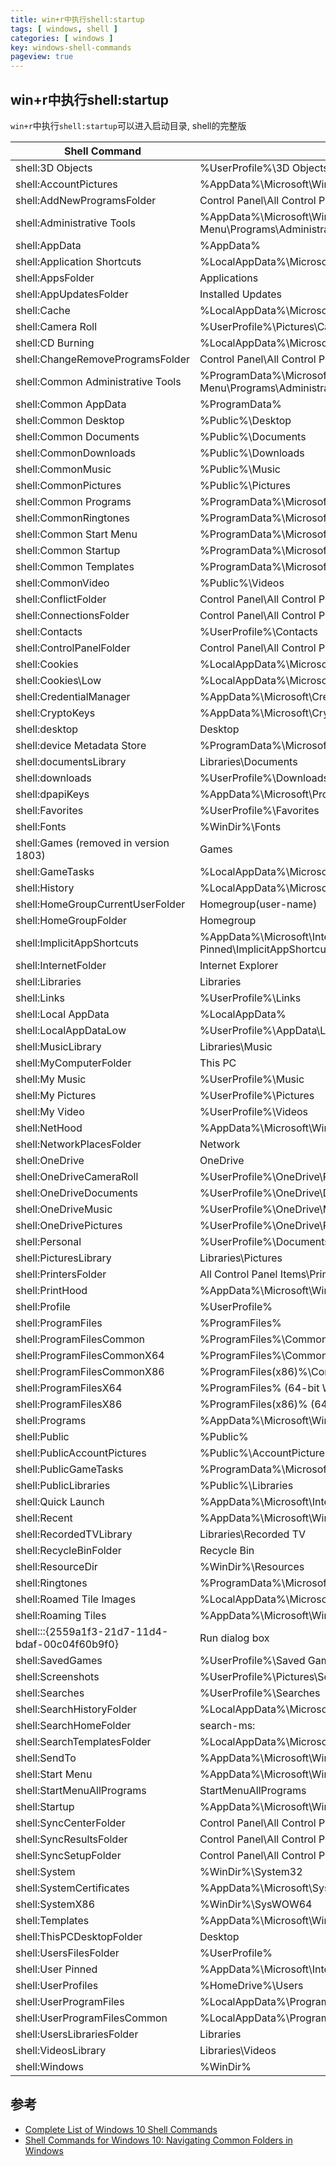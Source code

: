 ```yaml
---
title: win+r中执行shell:startup
tags: [ windows, shell ]
categories: [ windows ]
key: windows-shell-commands
pageview: true
---
```


## win+r中执行shell:startup

<!--more-->

`win+r`中执行`shell:startup`可以进入启动目录, shell的完整版

| Shell Command                                  | Opens                                                                               |
| ---------------------------------------------- | ----------------------------------------------------------------------------------- |
| shell:3D Objects                               | %UserProfile%\3D Objects                                                            |
| shell:AccountPictures                          | %AppData%\Microsoft\Windows\AccountPictures                                         |
| shell:AddNewProgramsFolder                     | Control Panel\All Control Panel Items\Get Programs                                  |
| shell:Administrative Tools                     | %AppData%\Microsoft\Windows\Start Menu\Programs\Administrative Tools                |
| shell:AppData                                  | %AppData%                                                                           |
| shell:Application Shortcuts                    | %LocalAppData%\Microsoft\Windows\Application Shortcuts                              |
| shell:AppsFolder                               | Applications                                                                        |
| shell:AppUpdatesFolder                         | Installed Updates                                                                   |
| shell:Cache                                    | %LocalAppData%\Microsoft\Windows\INetCache                                          |
| shell:Camera Roll                              | %UserProfile%\Pictures\Camera Roll                                                  |
| shell:CD Burning                               | %LocalAppData%\Microsoft\Windows\Burn\Burn                                          |
| shell:ChangeRemoveProgramsFolder               | Control Panel\All Control Panel Items\Programs and Features                         |
| shell:Common Administrative Tools              | %ProgramData%\Microsoft\Windows\Start Menu\Programs\Administrative Tools            |
| shell:Common AppData                           | %ProgramData%                                                                       |
| shell:Common Desktop                           | %Public%\Desktop                                                                    |
| shell:Common Documents                         | %Public%\Documents                                                                  |
| shell:CommonDownloads                          | %Public%\Downloads                                                                  |
| shell:CommonMusic                              | %Public%\Music                                                                      |
| shell:CommonPictures                           | %Public%\Pictures                                                                   |
| shell:Common Programs                          | %ProgramData%\Microsoft\Windows\Start Menu\Programs                                 |
| shell:CommonRingtones                          | %ProgramData%\Microsoft\Windows\Ringtones                                           |
| shell:Common Start Menu                        | %ProgramData%\Microsoft\Windows\Start Menu                                          |
| shell:Common Startup                           | %ProgramData%\Microsoft\Windows\Start Menu\Programs\Startup                         |
| shell:Common Templates                         | %ProgramData%\Microsoft\Windows\Templates                                           |
| shell:CommonVideo                              | %Public%\Videos                                                                     |
| shell:ConflictFolder                           | Control Panel\All Control Panel Items\Sync Center\Conflicts                         |
| shell:ConnectionsFolder                        | Control Panel\All Control Panel Items\Network Connections                           |
| shell:Contacts                                 | %UserProfile%\Contacts                                                              |
| shell:ControlPanelFolder                       | Control Panel\All Control Panel Items                                               |
| shell:Cookies                                  | %LocalAppData%\Microsoft\Windows\INetCookies                                        |
| shell:Cookies\Low                              | %LocalAppData%\Microsoft\Windows\INetCookies\Low                                    |
| shell:CredentialManager                        | %AppData%\Microsoft\Credentials                                                     |
| shell:CryptoKeys                               | %AppData%\Microsoft\Crypto                                                          |
| shell:desktop                                  | Desktop                                                                             |
| shell:device Metadata Store                    | %ProgramData%\Microsoft\Windows\DeviceMetadataStore                                 |
| shell:documentsLibrary                         | Libraries\Documents                                                                 |
| shell:downloads                                | %UserProfile%\Downloads                                                             |
| shell:dpapiKeys                                | %AppData%\Microsoft\Protect                                                         |
| shell:Favorites                                | %UserProfile%\Favorites                                                             |
| shell:Fonts                                    | %WinDir%\Fonts                                                                      |
| shell:Games (removed in version 1803)          | Games                                                                               |
| shell:GameTasks                                | %LocalAppData%\Microsoft\Windows\GameExplorer                                       |
| shell:History                                  | %LocalAppData%\Microsoft\Windows\History                                            |
| shell:HomeGroupCurrentUserFolder               | Homegroup\(user-name)                                                               |
| shell:HomeGroupFolder                          | Homegroup                                                                           |
| shell:ImplicitAppShortcuts                     | %AppData%\Microsoft\Internet Explorer\Quick Launch\User Pinned\ImplicitAppShortcuts |
| shell:InternetFolder                           | Internet Explorer                                                                   |
| shell:Libraries                                | Libraries                                                                           |
| shell:Links                                    | %UserProfile%\Links                                                                 |
| shell:Local AppData                            | %LocalAppData%                                                                      |
| shell:LocalAppDataLow                          | %UserProfile%\AppData\LocalLow                                                      |
| shell:MusicLibrary                             | Libraries\Music                                                                     |
| shell:MyComputerFolder                         | This PC                                                                             |
| shell:My Music                                 | %UserProfile%\Music                                                                 |
| shell:My Pictures                              | %UserProfile%\Pictures                                                              |
| shell:My Video                                 | %UserProfile%\Videos                                                                |
| shell:NetHood                                  | %AppData%\Microsoft\Windows\Network Shortcuts                                       |
| shell:NetworkPlacesFolder                      | Network                                                                             |
| shell:OneDrive                                 | OneDrive                                                                            |
| shell:OneDriveCameraRoll                       | %UserProfile%\OneDrive\Pictures\Camera Roll                                         |
| shell:OneDriveDocuments                        | %UserProfile%\OneDrive\Documents                                                    |
| shell:OneDriveMusic                            | %UserProfile%\OneDrive\Music                                                        |
| shell:OneDrivePictures                         | %UserProfile%\OneDrive\Pictures                                                     |
| shell:Personal                                 | %UserProfile%\Documents                                                             |
| shell:PicturesLibrary                          | Libraries\Pictures                                                                  |
| shell:PrintersFolder                           | All Control Panel Items\Printers                                                    |
| shell:PrintHood                                | %AppData%\Microsoft\Windows\Printer Shortcuts                                       |
| shell:Profile                                  | %UserProfile%                                                                       |
| shell:ProgramFiles                             | %ProgramFiles%                                                                      |
| shell:ProgramFilesCommon                       | %ProgramFiles%\Common Files                                                         |
| shell:ProgramFilesCommonX64                    | %ProgramFiles%\Common Files (64-bit Windows only)                                   |
| shell:ProgramFilesCommonX86                    | %ProgramFiles(x86)%\Common Files (64-bit Windows only)                              |
| shell:ProgramFilesX64                          | %ProgramFiles% (64-bit Windows only)                                                |
| shell:ProgramFilesX86                          | %ProgramFiles(x86)% (64-bit Windows only)                                           |
| shell:Programs                                 | %AppData%\Microsoft\Windows\Start Menu\Programs                                     |
| shell:Public                                   | %Public%                                                                            |
| shell:PublicAccountPictures                    | %Public%\AccountPictures                                                            |
| shell:PublicGameTasks                          | %ProgramData%\Microsoft\Windows\GameExplorer                                        |
| shell:PublicLibraries                          | %Public%\Libraries                                                                  |
| shell:Quick Launch                             | %AppData%\Microsoft\Internet Explorer\Quick Launch                                  |
| shell:Recent                                   | %AppData%\Microsoft\Windows\Recent                                                  |
| shell:RecordedTVLibrary                        | Libraries\Recorded TV                                                               |
| shell:RecycleBinFolder                         | Recycle Bin                                                                         |
| shell:ResourceDir                              | %WinDir%\Resources                                                                  |
| shell:Ringtones                                | %ProgramData%\Microsoft\Windows\Ringtones                                           |
| shell:Roamed Tile Images                       | %LocalAppData%\Microsoft\Windows\RoamedTileImages                                   |
| shell:Roaming Tiles                            | %AppData%\Microsoft\Windows\RoamingTiles                                            |
| shell:::{2559a1f3-21d7-11d4-bdaf-00c04f60b9f0} | Run dialog box                                                                      |
| shell:SavedGames                               | %UserProfile%\Saved Games                                                           |
| shell:Screenshots                              | %UserProfile%\Pictures\Screenshots                                                  |
| shell:Searches                                 | %UserProfile%\Searches                                                              |
| shell:SearchHistoryFolder                      | %LocalAppData%\Microsoft\Windows\ConnectedSearch\History                            |
| shell:SearchHomeFolder                         | search-ms:                                                                          |
| shell:SearchTemplatesFolder                    | %LocalAppData%\Microsoft\Windows\ConnectedSearch\Templates                          |
| shell:SendTo                                   | %AppData%\Microsoft\Windows\SendTo                                                  |
| shell:Start Menu                               | %AppData%\Microsoft\Windows\Start Menu                                              |
| shell:StartMenuAllPrograms                     | StartMenuAllPrograms                                                                |
| shell:Startup                                  | %AppData%\Microsoft\Windows\Start Menu\Programs\Startup                             |
| shell:SyncCenterFolder                         | Control Panel\All Control Panel Items\Sync Center                                   |
| shell:SyncResultsFolder                        | Control Panel\All Control Panel Items\Sync Center\Sync Results                      |
| shell:SyncSetupFolder                          | Control Panel\All Control Panel Items\Sync Center\Sync Setup                        |
| shell:System                                   | %WinDir%\System32                                                                   |
| shell:SystemCertificates                       | %AppData%\Microsoft\SystemCertificates                                              |
| shell:SystemX86                                | %WinDir%\SysWOW64                                                                   |
| shell:Templates                                | %AppData%\Microsoft\Windows\Templates                                               |
| shell:ThisPCDesktopFolder                      | Desktop                                                                             |
| shell:UsersFilesFolder                         | %UserProfile%                                                                       |
| shell:User Pinned                              | %AppData%\Microsoft\Internet Explorer\Quick Launch\User Pinned                      |
| shell:UserProfiles                             | %HomeDrive%\Users                                                                   |
| shell:UserProgramFiles                         | %LocalAppData%\Programs                                                             |
| shell:UserProgramFilesCommon                   | %LocalAppData%\Programs\Common                                                      |
| shell:UsersLibrariesFolder                     | Libraries                                                                           |
| shell:VideosLibrary                            | Libraries\Videos                                                                    |
| shell:Windows                                  | %WinDir%                                                                            |

## 参考

- [Complete List of Windows 10 Shell Commands](https://www.tenforums.com/tutorials/3109-shell-commands-list-windows-10-a.html)
- [Shell Commands for Windows 10: Navigating Common Folders in Windows](https://www.mirazon.com/shell-commands-for-windows-10-navigating-common-folders-in-windows/)
